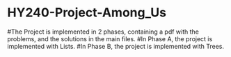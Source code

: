 # HY240-Project-Among_Us

#The Project is implemented in 2 phases, containing a pdf with the problems, and the solutions in the main files.
#In Phase A, the project is implemented with Lists.
#In Phase B, the project is implemented with Trees.
